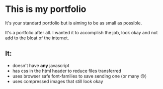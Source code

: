 # This is my portfolio

It's your standard portfolio but is aiming to be as small as possible.

It's a portfolio after all. I wanted it to accomplish the job, look okay and not add to the bloat of the internet.

## It:
- doesn't have **any** javascript
- has css in the html header to reduce files transferred
- uses browser safe font-families to save sending one (or many 🙃)
- uses compressed images that still look okay
